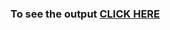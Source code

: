 
### To see the output [CLICK HERE](https://taheermattur.github.io/Responsive-Restaurant-Website---Complete-Front-End/index.html)
